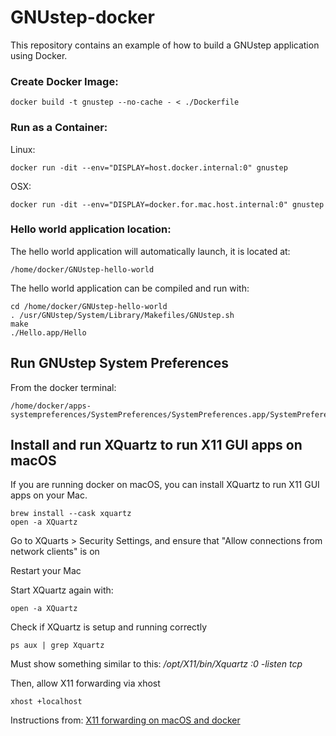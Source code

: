 # GNUstep-docker

This repository contains an example of how to build a GNUstep application using Docker.

### Create Docker Image:

```
docker build -t gnustep --no-cache - < ./Dockerfile
```

### Run as a Container:

Linux:
```
docker run -dit --env="DISPLAY=host.docker.internal:0" gnustep
```

OSX:
```
docker run -dit --env="DISPLAY=docker.for.mac.host.internal:0" gnustep
```

### Hello world application location:

The hello world application will automatically launch, it is located at: 

```
/home/docker/GNUstep-hello-world
```

The hello world application can be compiled and run with:

```
cd /home/docker/GNUstep-hello-world
. /usr/GNUstep/System/Library/Makefiles/GNUstep.sh
make
./Hello.app/Hello
```

## Run GNUstep System Preferences

From the docker terminal:

```
/home/docker/apps-systempreferences/SystemPreferences/SystemPreferences.app/SystemPreferences
```

## Install and run XQuartz to run X11 GUI apps on macOS

If you are running docker on macOS, you can install XQuartz to run X11 GUI apps on your Mac.

```
brew install --cask xquartz
open -a XQuartz
```

Go to XQuarts > Security Settings, and ensure that "Allow connections from network clients" is on

Restart your Mac 

Start XQuartz again with: 

```
open -a XQuartz
```

Check if XQuartz is setup and running correctly

```
ps aux | grep Xquartz
```

Must show something similar to this: */opt/X11/bin/Xquartz :0 -listen tcp*

Then, allow X11 forwarding via xhost

```
xhost +localhost
```

Instructions from: [X11 forwarding on macOS and docker](https://gist.github.com/sorny/969fe55d85c9b0035b0109a31cbcb088)